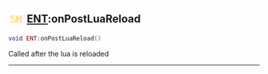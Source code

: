 ## <img src="../../.gitbook/assets/shared.png" width="32" height="32" /> [ENT](../ent/README.md):onPostLuaReload

```lua
void ENT:onPostLuaReload()
```

Called after the lua is reloaded<br>


--------